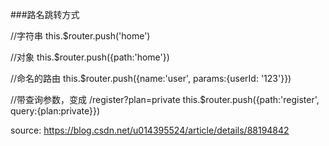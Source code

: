 ###路名跳转方式

//字符串
this.$router.push('home')

//对象
this.$router.push({path:'home'})

//命名的路由
this.$router.push({name:'user', params:{userId: '123'}})

//带查询参数，变成 /register?plan=private
this.$router.push({path:'register', query:{plan:private}})

source: https://blog.csdn.net/u014395524/article/details/88194842
